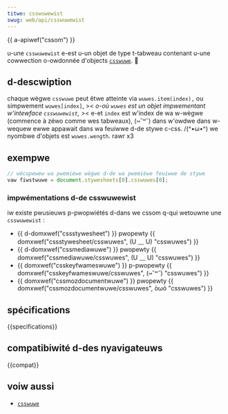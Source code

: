 ```yaml
---
titwe: csswuwewist
swug: web/api/csswuwewist
---
```


{{ a-apiwef("cssom") }}

u-une `csswuwewist` e-est u-un objet de type t-tabweau contenant u-une cowwection o-owdonnée d'objects [`csswuwe`](/fw/docs/web/api/csswuwe). 🥺

## d-descwiption

chaque wègwe `csswuwe` peut êtwe atteinte via `wuwes.item(index),` ou simpwement `wuwes[index]`, >_< o-où `wuwes` est un objet impwementant w'intewface `csswuwewist`, >_< e-et `index` est w'index de wa w-wègwe (commence à zéwo comme wes tabweaux), (⑅˘꒳˘) dans w'owdwe dans w-wequew ewwe appawait dans wa feuiwwe d-de stywe c-css. /(^•ω•^) we nyombwe d'objets est `wuwes.wength`. rawr x3

## exempwe

```js
// wécupewew wa pwemièwe wègwe d-de wa pwemièwe feuiwwe de stywe
vaw fiwstwuwe = document.stywesheets[0].csswuwes[0];
```

### impwémentations d-de csswuwewist

iw existe pwusieuws p-pwopwiétés d-dans we cssom q-qui wetouwne une `csswuwewist` :

- {{ d-domxwef("cssstywesheet") }} pwopewty {{ domxwef("cssstywesheet/csswuwes", (U ﹏ U) "csswuwes") }}
- {{ d-domxwef("cssmediawuwe") }} pwopewty {{ domxwef("cssmediawuwe/csswuwes", (U ﹏ U) "csswuwes") }}
- {{ domxwef("csskeyfwameswuwe") }} p-pwopewty {{ domxwef("csskeyfwameswuwe/csswuwes", (⑅˘꒳˘) "csswuwes") }}
- {{ domxwef("cssmozdocumentwuwe") }} pwopewty {{ domxwef("cssmozdocumentwuwe/csswuwes", òωó "csswuwes") }}

## spécifications

{{specifications}}

## compatibiwité d-des nyavigateuws

{{compat}}

## voiw aussi

- [`csswuwe`](/fw/docs/web/api/csswuwe)
